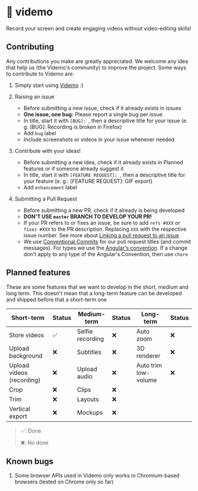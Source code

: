 # 🎥 videmo

Record your screen and create engaging videos without video-editing skills!

## Contributing

Any contributions you make are greatly appreciated. We welcome any idea that help us (the Videmo's community) to improve the project. Some ways to contribute to Videmo are:

1. Simply start using [Videmo](https://videmo.vercel.app/) :)
2. Raising an issue

   - Before submitting a new issue, check if it already exists in issues
   - **One issue, one bug:** Please report a single bug per issue.
   - In title, start it with `[BUG]: `, then a descriptive title for your issue (e. g: [BUG]: Recording is broken in Firefox)
   - Add `bug` label
   - Include screenshots or videos in your issue whenever needed

3. Contribute with your ideas!

   - Before submitting a new idea, check if it already exists in Planned features or if someone already suggest it
   - In title, start it with `[FEATURE REQUEST]: `, then a descriptive title for your feature (e. g.: [FEATURE REQUEST]: GIF export)
   - Add `enhancement` label

4. Submitting a Pull Request

   - Before submitting a new PR, check if it already is being developed
   - **DON'T USE `master` BRANCH TO DEVELOP YOUR PR!**
   - If your PR refers to or fixes an issue, be sure to add `refs #XXX` or `fixes #XXX` to the PR description. Replacing `XXX` with the respective issue number. See more about [Linking a pull request to an issue](https://docs.github.com/en/issues/tracking-your-work-with-issues/linking-a-pull-request-to-an-issue)
   - We use [Conventional Commits](https://www.conventionalcommits.org/en/v1.0.0/) for our pull request titles (and commit messages). For types we use the [Angular's convention](https://github.com/angular/angular/blob/22b96b9/CONTRIBUTING.md#type). If a change don't apply to any type of the Angular's Convention, then use `chore`

## Planned features

These are some features that we want to develop in the short, medium and long term. This doesn't mean that a long-term feature can be developed and shipped before that a short-term one

| Short-term                | Status | Medium-term      | Status | Long-term            | Status |
| ------------------------- | ------ | ---------------- | ------ | -------------------- | ------ |
| Store videos              | ✅     | Selfie recording | ❌     | Auto zoom            | ❌     |
| Upload background         | ❌     | Subtitles        | ❌     | 3D renderer          | ❌     |
| Upload videos (recording) | ❌     | Upload audio     | ❌     | Auto trim low-volume | ❌     |
| Crop                      | ❌     | Clips            | ❌     |                      |        |
| Trim                      | ❌     | Layouts          | ❌     |                      |        |
| Vertical export           | ❌     | Mockups          | ❌     |                      |        |

> ✅: Done
>
> ❌: No done

## Known bugs

1. Some browser APIs used in Videmo only works in Chromium-based browsers (tested on Chrome only so far)
